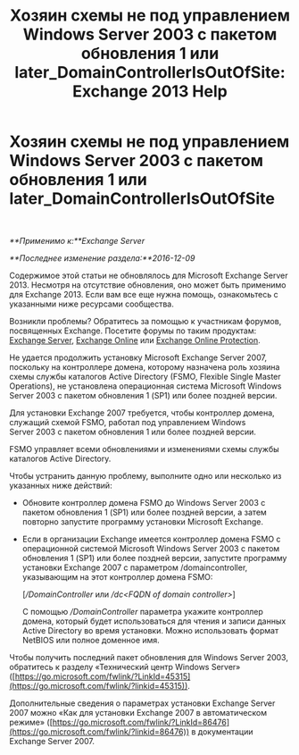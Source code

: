﻿---
title: 'Хозяин схемы не под управлением Windows Server 2003 с пакетом обновления 1 или later_DomainControllerIsOutOfSite: Exchange 2013 Help'
TOCTitle: Хозяин схемы не под управлением Windows Server 2003 с пакетом обновления 1 или later_DomainControllerIsOutOfSite
ms:assetid: 5edbe0b8-7610-4a52-aaaa-38c6a99e7e53
ms:mtpsurl: https://technet.microsoft.com/ru-ru/library/ms.exch.setupreadiness.domaincontrollerisoutofsite(v=EXCHG.150)
ms:contentKeyID: 50488304
ms.date: 05/22/2018
mtps_version: v=EXCHG.150
ms.translationtype: MT
---

# Хозяин схемы не под управлением Windows Server 2003 с пакетом обновления 1 или later\_DomainControllerIsOutOfSite

 

_**Применимо к:**Exchange Server_

_**Последнее изменение раздела:**2016-12-09_

Содержимое этой статьи не обновлялось для Microsoft Exchange Server 2013. Несмотря на отсутствие обновления, оно может быть применимо для Exchange 2013. Если вам все еще нужна помощь, ознакомьтесь с указанными ниже ресурсами сообщества.

Возникли проблемы? Обратитесь за помощью к участникам форумов, посвященных Exchange. Посетите форумы по таким продуктам: [Exchange Server](https://go.microsoft.com/fwlink/p/?linkid=60612), [Exchange Online](https://go.microsoft.com/fwlink/p/?linkid=267542) или [Exchange Online Protection](https://go.microsoft.com/fwlink/p/?linkid=285351).

Не удается продолжить установку Microsoft Exchange Server 2007, поскольку на контроллере домена, которому назначена роль хозяина схемы службы каталогов Active Directory (FSMO, Flexible Single Master Operations), не установлена операционная система Microsoft Windows Server 2003 с пакетом обновления 1 (SP1) или более поздней версии.

Для установки Exchange 2007 требуется, чтобы контроллер домена, служащий схемой FSMO, работал под управлением Windows Server 2003 с пакетом обновления 1 или более поздней версии.

FSMO управляет всеми обновлениями и изменениями схемы службы каталогов Active Directory.

Чтобы устранить данную проблему, выполните одно или несколько из указанных ниже действий:

  - Обновите контроллер домена FSMO до Windows Server 2003 с пакетом обновления 1 (SP1) или более поздней версии, а затем повторно запустите программу установки Microsoft Exchange.

  - Если в организации Exchange имеется контроллер домена FSMO с операционной системой Microsoft Windows Server 2003 с пакетом обновления 1 (SP1) или более поздней версии, запустите программу установки Exchange 2007 с параметром /domaincontroller, указывающим на этот контроллер домена FSMO:
    
    \[*/DomainController* или */dc\<FQDN of domain controller\>*\]
    
    С помощью */DomainController* параметра укажите контроллер домена, который будет использоваться для чтения и записи данных Active Directory во время установки. Можно использовать формат NetBIOS или полное доменное имя.

Чтобы получить последний пакет обновления для Windows Server 2003, обратитесь к разделу «Технический центр Windows Server» ([https://go.microsoft.com/fwlink/?LinkId=45315](https://go.microsoft.com/fwlink/?linkid=45315)).

Дополнительные сведения о параметрах установки Exchange Server 2007 можно «Как для установки Exchange 2007 в автоматическом режиме» ([https://go.microsoft.com/fwlink/?LinkId=86476](https://go.microsoft.com/fwlink/?linkid=86476)) в документации Exchange Server 2007.

